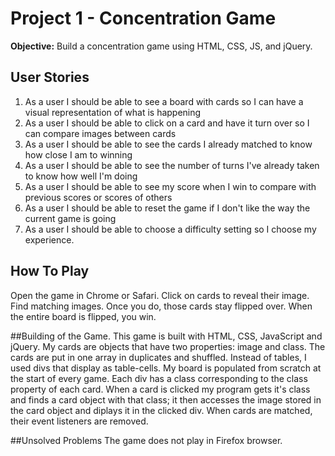 # Project 1 - Concentration Game

**Objective:** Build a concentration game using HTML, CSS, JS, and jQuery.

## User Stories
1. As a user I should be able to see a board with cards so I can have a visual representation of what is happening
2. As a user I should be able to click on a card and have it turn over so I can compare images between cards
3. As a user I should be able to see the cards I already matched to know how close I am to winning
4. As a user I should be able to see the number of turns I've already taken to know how well I'm doing
5. As a user I should be able to see my score when I win to compare with previous scores or scores of others
6. As a user I should be able to reset the game if I don't like the way the current game is going
7. As a user I should be able to choose a difficulty setting so I choose my experience.

## How To Play
Open the game in Chrome or Safari. Click on cards to reveal their image. Find matching images. Once you do, those cards stay flipped over. When the entire board is flipped, you win. 

##Building of the Game.
This game is built with HTML, CSS, JavaScript and jQuery.
My cards are objects that have two properties: image and class. The cards are put in one array in duplicates and shuffled. Instead of tables, I used divs that display as table-cells. My board is populated from scratch at the start of every game. Each div has a class corresponding to the class property of each card. When a card is clicked my program gets it's class and finds a card object with that class; it then accesses the image stored in the card object and diplays it in the clicked div. When cards are matched, their event listeners are removed.

##Unsolved Problems
The game does not play in Firefox browser. 
